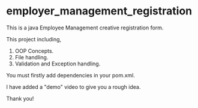 # employer_management_registration


This is a java Employee Management creative registration form.

This project including,

 1. OOP Concepts.
 2. File handling.
 3. Validation and Exception handling.
 
 You must firstly add dependencies in your pom.xml.
 
 I have added a "demo" video to give you a rough idea.

Thank you!
